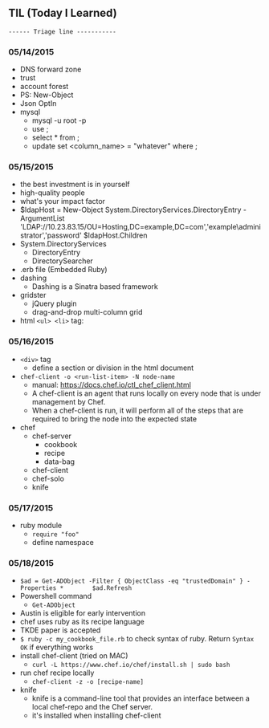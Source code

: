 ## TIL (Today I Learned)

`------ Triage line -----------`

### 05/14/2015
  - DNS forward zone
  - trust
  - account forest
  - PS: New-Object
  - Json OptIn
  - mysql
    - mysql -u root -p <password>
    - use <DB>;
    - select * from <DB>;
    - update <DB> 
      set <column_name> = "whatever"
      where <condition>;
    
### 05/15/2015
  - the best investment is in yourself
  - high-quality people
  - what's your impact factor
  - $ldapHost = New-Object System.DirectoryServices.DirectoryEntry -ArgumentList 'LDAP://10.23.83.15/OU=Hosting,DC=example,DC=com','example\administrator','password'
  $ldapHost.Children
  - System.DirectoryServices
    - DirectoryEntry
    - DirectorySearcher
  - .erb file  (Embedded Ruby)
  - dashing
    - Dashing is a Sinatra based framework
  - gridster
    - jQuery plugin
    - drag-and-drop multi-column grid
  - html `<ul> <li>` tag:

### 05/16/2015
  - `<div>` tag
    - define a section or division in the html document
  - `chef-client -o <run-list-item> -N node-name`
    - manual: https://docs.chef.io/ctl_chef_client.html
    - A chef-client is an agent that runs locally on every node that is under management by Chef. 
    - When a chef-client is run, it will perform all of the steps that are required to bring the node into the expected state
  - chef
    - chef-server
      - cookbook
      - recipe
      - data-bag
    - chef-client
    - chef-solo
    - knife

### 05/17/2015
  - ruby module
    - `require "foo"`
    - define namespace

### 05/18/2015
  - `$ad = Get-ADObject -Filter { ObjectClass -eq "trustedDomain" } -Properties *        $ad.Refresh`
  - Powershell command
    - `Get-ADObject`
  - Austin is eligible for early intervention
  - chef uses ruby as its recipe language
  - TKDE paper is accepted
  - `$ ruby -c my_cookbook_file.rb`  to check syntax of ruby. Return `Syntax OK` if everything works
  - install chef-client (tried on MAC)
    - `curl -L https://www.chef.io/chef/install.sh | sudo bash`
  - run chef recipe locally
    - `chef-client -z -o [recipe-name]`
  - knife
    - knife is a command-line tool that provides an interface between a local chef-repo and the Chef server. 
    - it's installed when installing chef-client


